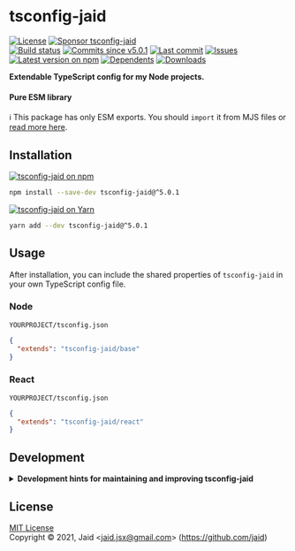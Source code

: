 # tsconfig-jaid


<a href="https://raw.githubusercontent.com/jaid/tsconfig-jaid/master/license.txt"><img src="https://img.shields.io/github/license/jaid/tsconfig-jaid?style=flat-square" alt="License"/></a> <a href="https://github.com/sponsors/jaid"><img src="https://img.shields.io/badge/<3-Sponsor-FF45F1?style=flat-square" alt="Sponsor tsconfig-jaid"/></a>  
<a href="https://actions-badge.atrox.dev/jaid/tsconfig-jaid/goto"><img src="https://img.shields.io/endpoint.svg?style=flat-square&url=https%3A%2F%2Factions-badge.atrox.dev%2Fjaid%2Ftsconfig-jaid%2Fbadge" alt="Build status"/></a> <a href="https://github.com/jaid/tsconfig-jaid/commits"><img src="https://img.shields.io/github/commits-since/jaid/tsconfig-jaid/v5.0.1?style=flat-square&logo=github" alt="Commits since v5.0.1"/></a> <a href="https://github.com/jaid/tsconfig-jaid/commits"><img src="https://img.shields.io/github/last-commit/jaid/tsconfig-jaid?style=flat-square&logo=github" alt="Last commit"/></a> <a href="https://github.com/jaid/tsconfig-jaid/issues"><img src="https://img.shields.io/github/issues/jaid/tsconfig-jaid?style=flat-square&logo=github" alt="Issues"/></a>  
<a href="https://npmjs.com/package/tsconfig-jaid"><img src="https://img.shields.io/npm/v/tsconfig-jaid?style=flat-square&logo=npm&label=latest%20version" alt="Latest version on npm"/></a> <a href="https://github.com/jaid/tsconfig-jaid/network/dependents"><img src="https://img.shields.io/librariesio/dependents/npm/tsconfig-jaid?style=flat-square&logo=npm" alt="Dependents"/></a> <a href="https://npmjs.com/package/tsconfig-jaid"><img src="https://img.shields.io/npm/dm/tsconfig-jaid?style=flat-square&logo=npm" alt="Downloads"/></a>

**Extendable TypeScript config for my Node projects.**


#### Pure ESM library

:information_source: This package has only ESM exports. You should `import` it from MJS files or [read more here](https://gist.github.com/sindresorhus/a39789f98801d908bbc7ff3ecc99d99c).




## Installation

<a href="https://npmjs.com/package/tsconfig-jaid"><img src="https://img.shields.io/badge/npm-tsconfig--jaid-C23039?style=flat-square&logo=npm" alt="tsconfig-jaid on npm"/></a>

```bash
npm install --save-dev tsconfig-jaid@^5.0.1
```

<a href="https://yarnpkg.com/package/tsconfig-jaid"><img src="https://img.shields.io/badge/Yarn-tsconfig--jaid-2F8CB7?style=flat-square&logo=yarn&logoColor=white" alt="tsconfig-jaid on Yarn"/></a>

```bash
yarn add --dev tsconfig-jaid@^5.0.1
```






## Usage

After installation, you can include the shared properties of `tsconfig-jaid` in your own TypeScript config file.

### Node

`YOURPROJECT/tsconfig.json`
```json
{
  "extends": "tsconfig-jaid/base"
}
```

### React

`YOURPROJECT/tsconfig.json`
```json
{
  "extends": "tsconfig-jaid/react"
}
```















## Development

<details>
<summary><b>Development hints for maintaining and improving tsconfig-jaid</b></summary>



Setting up:
```bash
git clone git@github.com:jaid/tsconfig-jaid.git
cd tsconfig-jaid
npm install
```
Testing:
```bash
npm run test:dev
```
Testing in production environment:
```bash
npm run test
```

</details>

## License
[MIT License](https://raw.githubusercontent.com/jaid/tsconfig-jaid/master/license.txt)  
Copyright © 2021, Jaid \<jaid.jsx@gmail.com> (https://github.com/jaid)

<!---
Readme generated with tldw v7.3.1
https://github.com/Jaid/tldw
-->